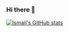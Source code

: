 ### Hi there 👋

[![Ismail's GitHub stats](https://github-readme-stats.vercel.app/api?username=Atralbus&count_private=true)](https://github.com/Atralbus/github-readme-stats)


<!--
**Atralbus/Atralbus** is a ✨ _special_ ✨ repository because its `README.md` (this file) appears on your GitHub profile.

Here are some ideas to get you started:

- 🔭 I’m currently working on ...
- 🌱 I’m currently learning ...
- 👯 I’m looking to collaborate on ...
- 🤔 I’m looking for help with ...
- 💬 Ask me about ...
- 📫 How to reach me: ...
- 😄 Pronouns: ...
- ⚡ Fun fact: ...
-->
